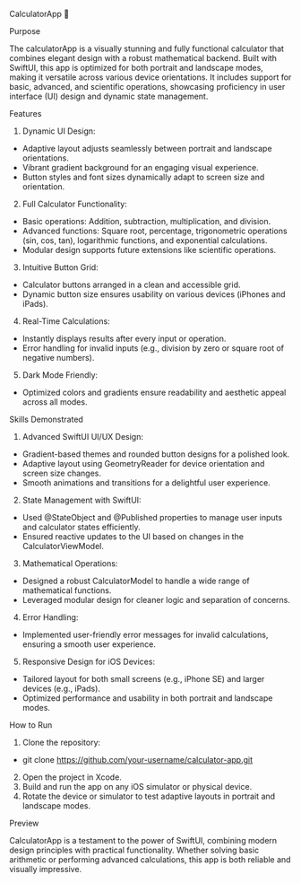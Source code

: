 CalculatorApp 🧮


Purpose

The calculatorApp is a visually stunning and fully functional calculator that combines elegant design with a robust mathematical backend. Built with SwiftUI, this app is optimized for both portrait and landscape modes, making it versatile across various device orientations. It includes support for basic, advanced, and scientific operations, showcasing proficiency in user interface (UI) design and dynamic state management.

Features
1. Dynamic UI Design:
- Adaptive layout adjusts seamlessly between portrait and landscape orientations.
- Vibrant gradient background for an engaging visual experience.
- Button styles and font sizes dynamically adapt to screen size and orientation.
2. Full Calculator Functionality:
- Basic operations: Addition, subtraction, multiplication, and division.
- Advanced functions: Square root, percentage, trigonometric operations (sin, cos, tan), logarithmic functions, and exponential calculations.
- Modular design supports future extensions like scientific operations.
3. Intuitive Button Grid:
- Calculator buttons arranged in a clean and accessible grid.
- Dynamic button size ensures usability on various devices (iPhones and iPads).
4. Real-Time Calculations:
- Instantly displays results after every input or operation.
- Error handling for invalid inputs (e.g., division by zero or square root of negative numbers).
5. Dark Mode Friendly:
- Optimized colors and gradients ensure readability and aesthetic appeal across all modes.


Skills Demonstrated
1. Advanced SwiftUI UI/UX Design:
- Gradient-based themes and rounded button designs for a polished look.
- Adaptive layout using GeometryReader for device orientation and screen size changes.
- Smooth animations and transitions for a delightful user experience.
2. State Management with SwiftUI:
- Used @StateObject and @Published properties to manage user inputs and calculator states efficiently.
- Ensured reactive updates to the UI based on changes in the CalculatorViewModel.
3. Mathematical Operations:
- Designed a robust CalculatorModel to handle a wide range of mathematical functions.
- Leveraged modular design for cleaner logic and separation of concerns.
4. Error Handling:
- Implemented user-friendly error messages for invalid calculations, ensuring a smooth user experience.
5. Responsive Design for iOS Devices:
- Tailored layout for both small screens (e.g., iPhone SE) and larger devices (e.g., iPads).
- Optimized performance and usability in both portrait and landscape modes.


How to Run
1. Clone the repository:
- git clone https://github.com/your-username/calculator-app.git
2. Open the project in Xcode.
3. Build and run the app on any iOS simulator or physical device.
4. Rotate the device or simulator to test adaptive layouts in portrait and landscape modes.


Preview

CalculatorApp is a testament to the power of SwiftUI, combining modern design principles with practical functionality. Whether solving basic arithmetic or performing advanced calculations, this app is both reliable and visually impressive.
